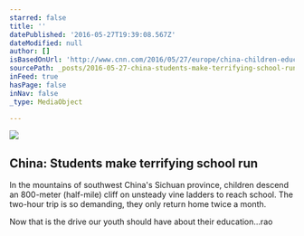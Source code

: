 ```yaml
---
starred: false
title: ''
datePublished: '2016-05-27T19:39:08.567Z'
dateModified: null
author: []
isBasedOnUrl: 'http://www.cnn.com/2016/05/27/europe/china-children-education-climb/index.html'
sourcePath: _posts/2016-05-27-china-students-make-terrifying-school-run.md
inFeed: true
hasPage: false
inNav: false
_type: MediaObject

---
```

<article style=""><img src="http://i2.cdn.turner.com/cnnnext/dam/assets/160527174739-china-cliff-child-2-large-169.jpg" /><h1>China: Students make terrifying school run</h1><p>In the mountains of southwest China's Sichuan province, children descend an 800-meter (half-mile) cliff on unsteady vine ladders to reach school. The two-hour trip is so demanding, they only return home twice a month.</p></article>

Now that is the drive our youth should have about their education...rao